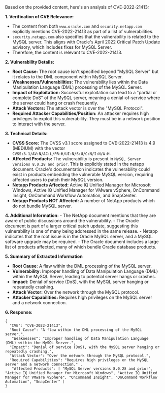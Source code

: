 Based on the provided content, here's an analysis of CVE-2022-21413:

**1. Verification of CVE Relevance:**

- The content from both `www.oracle.com` and `security.netapp.com` explicitly mentions CVE-2022-21413 as part of a list of vulnerabilities.
- `security.netapp.com` also specifies that the vulnerability is related to the MySQL server. This aligns with Oracle's April 2022 Critical Patch Update advisory, which includes fixes for MySQL Server.
- Therefore, the content is relevant to CVE-2022-21413.

**2. Vulnerability Details:**

- **Root Cause:** The root cause isn't specified beyond "MySQL Server" but it relates to the DML component within MySQL Server.
- **Weaknesses/Vulnerabilities:**  The vulnerability lies within the Data Manipulation Language (DML) processing of the MySQL Server. 
- **Impact of Exploitation:** Successful exploitation can lead to a "partial or complete DoS" of the MySQL server, meaning a denial-of-service where the server could hang or crash frequently.
- **Attack Vectors:** The attack vector is over the "MySQL Protocol".
- **Required Attacker Capabilities/Position:** An attacker requires high privileges to exploit this vulnerability. They must be in a network position to interact with the server.

**3. Technical Details:**

- **CVSS Score:** The CVSS v3.1 score assigned to CVE-2022-21413 is 4.9 (MEDIUM) with the vector `CVSS:3.1/AV:N/AC:L/PR:H/UI:N/S:U/C:N/I:N/A:H`.
- **Affected Products:** The vulnerability is present in `MySQL Server versions 8.0.28 and prior`.  This is explicitly stated in the netapp document. Oracle's documentation indicates the vulnerability could exist in products embedding the vulnerable MySQL version, requiring affected users to patch their MySQL version.
- **Netapp Products Affected:** Active IQ Unified Manager for Microsoft Windows, Active IQ Unified Manager for VMware vSphere, OnCommand Insight, OnCommand Workflow Automation, and SnapCenter.
-   **Netapp Products NOT Affected:** A number of NetApp products which do not bundle MySQL server.

**4. Additional Information:**
    - The NetApp document mentions that they are aware of public discussions around the vulnerability.
    - The Oracle document is part of a larger critical patch update, suggesting this vulnerability is one of many being addressed in the same release.
    - Netapp indicates that the root issue is in the Oracle MySQL server, and a MySQL software upgrade may be required.
    - The Oracle document includes a large list of products affected, many of which bundle Oracle database products.

**5. Summary of Extracted Information**

*   **Root Cause:** A flaw within the DML processing of the MySQL server.
*   **Vulnerability:** Improper handling of Data Manipulation Language (DML) within the MySQL Server, leading to potential server hangs or crashes.
*  **Impact:** Denial of service (DoS), with the MySQL server hanging or repeatedly crashing.
*   **Attack Vector:** Over the network through the MySQL protocol.
*   **Attacker Capabilities:** Requires high privileges on the MySQL server and a network connection.

**6. Response:**

```
{
  "CVE": "CVE-2022-21413",
  "Root Cause": "A flaw within the DML processing of the MySQL server.",
   "Weaknesses": "Improper handling of Data Manipulation Language (DML) within the MySQL Server.",
  "Impact": "Denial of service (DoS), with the MySQL server hanging or repeatedly crashing.",
  "Attack Vector": "Over the network through the MySQL protocol.",
  "Required Capabilities": "Requires high privileges on the MySQL server and a network connection." ,
   "Affected Products": [ "MySQL Server versions 8.0.28 and prior", "Active IQ Unified Manager for Microsoft Windows", "Active IQ Unified Manager for VMware vSphere", "OnCommand Insight", "OnCommand Workflow Automation", "SnapCenter" ]
}
```